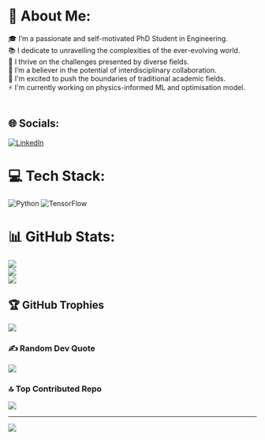 # 💫 About Me:
🎓 I’m a passionate and self-motivated PhD Student in Engineering.<br>📚 I dedicate to unravelling the complexities of the ever-evolving world.<br>🌱 I thrive on the challenges presented by diverse fields.<br>🤝 I’m a believer in the potential of interdisciplinary collaboration.<br>💬 I'm excited to push the boundaries of traditional academic fields.<br>⚡ I'm currently working on physics-informed ML and optimisation model.<br><br>


## 🌐 Socials:
[![LinkedIn](https://img.shields.io/badge/LinkedIn-%230077B5.svg?logo=linkedin&logoColor=white)](https://linkedin.com/in/xinyang-sun-8947b92a3) 

# 💻 Tech Stack:
![Python](https://img.shields.io/badge/python-3670A0?style=flat&logo=python&logoColor=ffdd54) ![TensorFlow](https://img.shields.io/badge/TensorFlow-%23FF6F00.svg?style=flat&logo=TensorFlow&logoColor=white)
# 📊 GitHub Stats:
![](https://github-readme-stats-ruby-one-61.vercel.app/api?username=XinyangSun&theme=default&hide_border=false&include_all_commits=false&count_private=true)<br/>
![](https://github-readme-streak-stats.herokuapp.com/?user=XinyangSun&theme=default&hide_border=false)<br/>
![](https://github-readme-stats.vercel.app/api/top-langs/?username=XinyangSun&theme=default&hide_border=false&include_all_commits=false&count_private=true&layout=compact)

## 🏆 GitHub Trophies
![](https://github-profile-trophy.vercel.app/?username=XinyangSun&theme=flat&no-frame=false&no-bg=false&margin-w=4)

### ✍️ Random Dev Quote
![](https://quotes-github-readme.vercel.app/api?type=horizontal&theme=light)

### 🔝 Top Contributed Repo
![](https://github-contributor-stats.vercel.app/api?username=XinyangSun&limit=5&theme=flat&combine_all_yearly_contributions=true)

---
[![](https://visitcount.itsvg.in/api?id=XinyangSun&icon=0&color=12)](https://visitcount.itsvg.in)

<!-- Proudly created with GPRM ( https://gprm.itsvg.in ) -->
